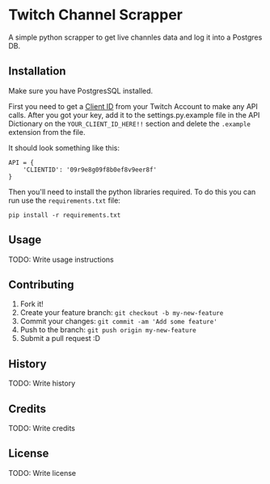 # Twitch Channel Scrapper

A simple python scrapper to get live channles data and log it
into a Postgres DB.

## Installation

Make sure you have PostgresSQL installed.

First you need to get a [Client ID](https://blog.twitch.tv/client-id-required-for-kraken-api-calls-afbb8e95f843#.r2896ndiq)
from your Twitch Account to make any API calls. After you got your key,
add it to the settings.py.example file in the API Dictionary on the 
`YOUR_CLIENT_ID_HERE!!` section and delete the `.example` extension from the file. 

It should look something like this:
```
API = {
    'CLIENTID': '09r9e8g09f8b0ef8v9eer8f'
}
 ```

Then you'll need to install the python libraries required. To
do this you can run use the `requirements.txt` file:

`pip install -r requirements.txt`



## Usage

TODO: Write usage instructions
## Contributing
1. Fork it!
2. Create your feature branch: `git checkout -b my-new-feature`
3. Commit your changes: `git commit -am 'Add some feature'`
4. Push to the branch: `git push origin my-new-feature`
5. Submit a pull request :D
## History
TODO: Write history
## Credits
TODO: Write credits
## License
TODO: Write license
